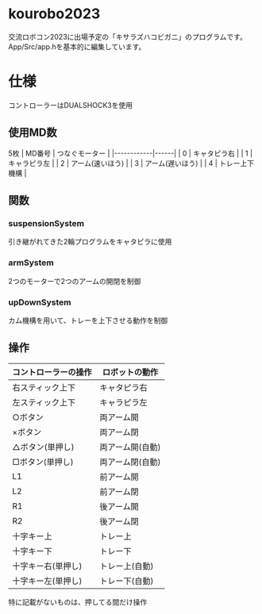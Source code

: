 # kourobo2023
交流ロボコン2023に出場予定の「キサラズハコビガニ」のプログラムです。
App/Src/app.hを基本的に編集しています。

# 仕様

コントローラーはDUALSHOCK3を使用 

## 使用MD数
5枚
| MD番号 | つなぐモーター |
|------------|------|
| 0   | キャタピラ右 |
| 1   | キャラピラ左 |
| 2       | アーム(速いほう) |
| 3       | アーム(遅いほう) |
| 4  | トレー上下機構 |


## 関数
### suspensionSystem

引き継がれてきた2輪プログラムをキャタピラに使用

### armSystem

2つのモーターで2つのアームの開閉を制御

### upDownSystem

カム機構を用いて、トレーを上下させる動作を制御
## 操作
| コントローラーの操作 | ロボットの動作 |
|------------|---------|
| 右スティック上下   | キャタピラ右  |
| 左スティック上下   | キャラピラ左  |
| ○ボタン       | 両アーム開   |
| ×ボタン       | 両アーム閉    |
| △ボタン(単押し)  | 両アーム開(自動) |
| □ボタン(単押し)  | 両アーム閉(自動) |
| L1         | 前アーム開   |
| L2         | 前アーム閉   |
| R1         | 後アーム開   |
| R2         | 後アーム閉   |　
| 十字キー上      | トレー上    |
| 十字キー下      | トレー下    |
| 十字キー右(単押し)      | トレー上(自動) |
| 十字キー左(単押し)      | トレー下(自動) |


特に記載がないものは、押してる間だけ操作
